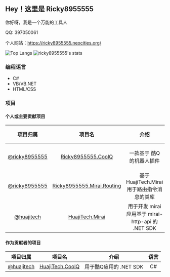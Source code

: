 ## Hey！这里是 Ricky8955555

你好呀，我是一个万能的工具人

QQ: 397050061

个人网站：https://ricky8955555.neocities.org/

![Top Langs](https://github-readme-stats-89dq8p8qw.vercel.app/api/top-langs/?username=ricky8955555&hide=html)
![ricky8955555's stats](https://github-readme-stats-89dq8p8qw.vercel.app/api?username=ricky8955555&show_icons=true&count_private=true&line_height=33.99)

### 编程语言

- C#
- VB/VB.NET
- HTML/CSS

### 项目

#### 个人或主要贡献项目

|项目归属|项目名|介绍|语言|框架 / SDK|程序版本|状态|
|:----:|:----:|:----:|:----:|:----:|:----:|:----:|
|[@ricky8955555](https://github.com/ricky8955555)|[Ricky8955555.CoolQ](https://github.com/ricky8955555/Ricky8955555.CoolQ)|一款基于 酷Q 的机器人插件|C#|.NET Framework 4.7.2 / [HuajiTech.CoolQ](https://github.com/huajitech/coolq-dotnet-sdk)|v1.13.1 (release) v2.3.x (debug)|停更|
|[@ricky8955555](https://gitlab.huajitech.net/Ricky8955555)|[Ricky8955555.Mirai.Routing](https://gitlab.huajitech.net/Ricky8955555/mirai-routing)|基于 HuajiTech.Mirai 用于路由指令消息的类库|C#|.NET Core 3.1 / [HuajiTech.Mirai](https://github.com/huajitech/mirai-http-dotnet-sdk)|v1.0.3-beta (debug)|随缘|
|[@huajitech](https://github.com/huajitech)|[HuajiTech.Mirai](https://github.com/huajitech/mirai-http-dotnet-sdk)|用于开发 mirai 应用基于 mirai-http-api 的 .NET SDK|C#|.NET Core 3.1|Debugging|持更|

#### 作为贡献者的项目
|项目归属|项目名|介绍|语言|
|:----:|:----:|:----:|:----:|
|[@huajitech](https://github.com/huajitech)|[HuajiTech.CoolQ](https://github.com/huajitech/coolq-dotnet-sdk)|用于酷Q应用的 .NET SDK|C#|
